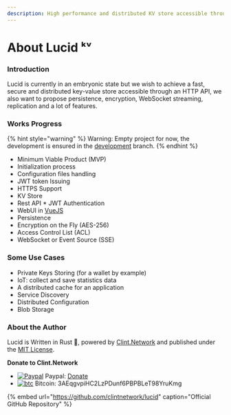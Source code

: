 ```yaml
---
description: High performance and distributed KV store accessible through an HTTP API.
---
```


# About Lucid ᵏᵛ

### Introduction

Lucid is currently in an embryonic state but we wish to achieve a fast, secure and distributed key-value store accessible through an HTTP API, we also want to propose persistence, encryption, WebSocket streaming, replication and a lot of features.

### Works Progress

{% hint style="warning" %}
Warning: Empty project for now, the development is ensured in the [development](https://github.com/clintnetwork/lucid/tree/development) branch.
{% endhint %}

*  Minimum Viable Product \(MVP\)
  * Initialization process
  * Configuration files handling
  * JWT token Issuing
  * HTTPS Support
  * KV Store
  *  Rest API
    *  JWT Authentication
*  WebUI in [VueJS](https://vuejs.org/)
*  Persistence
*  Encryption on the Fly \(AES-256\)
*  Access Control List \(ACL\)
*  WebSocket or Event Source \(SSE\)

### Some Use Cases

* Private Keys Storing \(for a wallet by example\)
* IoT: collect and save statistics data
* A distributed cache for an application
* Service Discovery
* Distributed Configuration
* Blob Storage

### About the Author

Lucid is Written in Rust 🦀, powered by [Clint.Network](https://twitter.com/clint_network) and published under the [MIT License](https://github.com/clintnetwork/lucid/blob/master/LICENSE.md).

**Donate to Clint.Network**

* [![Paypal](https://raw.githubusercontent.com/reek/anti-adblock-killer/gh-pages/images/paypal.png)](https://raw.githubusercontent.com/reek/anti-adblock-killer/gh-pages/images/paypal.png) Paypal: [Donate](http://paypal.me/clintnetwork)
* [![btc](https://raw.githubusercontent.com/reek/anti-adblock-killer/gh-pages/images/bitcoin.png)](https://raw.githubusercontent.com/reek/anti-adblock-killer/gh-pages/images/bitcoin.png) Bitcoin: 3AEqgvpiHC2LzPDunf6PBPBLeT98YruKmg

{% embed url="https://github.com/clintnetwork/lucid" caption="Official GitHub Repository" %}

